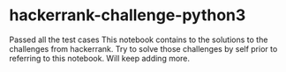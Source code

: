 # hackerrank-challenge-python3
Passed all the test cases
This notebook contains to the solutions to the challenges from hackerrank.
Try to solve those challenges by self prior to referring to this notebook.
Will keep adding more.

